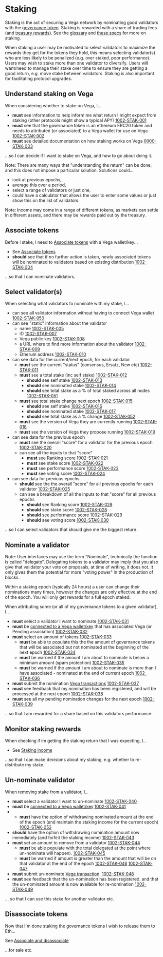 # Staking

Staking is the act of securing a Vega network by nominating good validators with the [governance token](../protocol/0071-STAK-erc20_governance_token_staking.md). Staking is rewarded with a share of trading fees (and [treasury rewards](../0056-REWA-rewards_overview.md)). See the [glossary](../glossaries/staking-and-governance.md) and [these specs](../protocol#delegation-staking-and-rewards) for more on staking.

When staking a user may be motivated to select validators to maximize the rewards they get for the tokens they hold, this means selecting validator(s) who are less likely to be penalized (e.g. over staked, poor performance). Users may wish to stake more than one validator to diversify. Users will want/need to manage their stake over time to ensure they are getting a good return, e.g. move stake between validators. Staking is also important for facilitating protocol upgrades. 

## Understand staking on Vega
When considering whether to stake on Vega, I...

- **must** see information to help inform me what return I might expect from staking (other protocols might show a typical APY) [1002-STAK-001](#1002-STAK-001 "1002-STAK-001")
- **must** see that the governance token is an ethereum ERC20 token and needs to attributed (or associated) to a Vega wallet for use on Vega [1002-STAK-002](#1002-STAK-002 "1002-STAK-002")  
- **must** see detailed documentation on how staking works on Vega [0000-STAK-003](#0000-STAK-003 "0000-STAK-003") 

...so I can decide if I want to stake on Vega, and how to go about doing it.

Note: There are many ways that "understanding the return" can be done, and this does not impose a particular solution. Solutions could...
- look at previous epochs, 
- average this over a period, 
- select a range of validators or just one, 
- could have a calculator that allows the user to enter some values or just show this on the list of validators 

Note: Income may come in a range of different tokens, as markets can settle in different assets, and there may be rewards paid out by the treasury.

## Associate tokens
Before I stake, I need to [Associate tokens](./1000-ASSO-associate.md) with a Vega wallet/key...

- See [Associate tokens](./1000-ASSO-associate.md)
- **should** see that if no further action is taken, newly associated tokens will be nominated to validators based on existing distribution [1002-STAK-004](#1002-STAK-004 "1002-STAK-004")

...so that I can nominate validators.

## Select validator(s)
When selecting what validators to nominate with my stake, I...

- can see all validator information without having to connect Vega wallet [1002-STAK-050](#1002-STAK-050 "1002-STAK-050")
- can see "static" information about the validator 
  - name [1002-STAK-005](#1002-STAK-005 "1002-STAK-006")
  - ID [1002-STAK-007](#1002-STAK-007 "1002-STAK-007")
  - Vega public key [1002-STAK-008](#1002-STAK-08 "1002-STAK-008")
  - a URL where to find more information about the validator [1002-STAK-009](#1002-STAK-009 "1002-STAK-009")
  - Etherum address [1002-STAK-010](#1002-STAK-010 "1002-STAK-010")
- can see data for the current/next epoch, for each validator
  - **must** see the current "status" (consensus, Ersatz, New etc) [1002-STAK-011](#1002-STAK-011 "1002-STAK-011") 
  - **must** see a total stake (inc self stake) [1002-STAK-012](#1002-STAK-012 "1002-STAK-012")
    - **should** see self stake [1002-STAK-013](#1002-STAK-013 "1002-STAK-013")
    - **should** see nominated stake [1002-STAK-014](#1002-STAK-014 "1002-STAK-014")
    - **should** see total stake as a % of total staked across all nodes  [1002-STAK-051](#1002-STAK-051 "1002-STAK-051")
  - **must** see total stake change next epoch [1002-STAK-015](#1002-STAK-015 "1002-STAK-015")
    - **should** see self stake [1002-STAK-016](#1002-STAK-016 "1002-STAK-016")
    - **should** see nominated stake [1002-STAK-017](#1002-STAK-017 "1002-STAK-017")
    - **should** see total stake as a % change [1002-STAK-052](#1002-STAK-052 "1002-STAK-052")
  - **must** see the version of Vega they are currently running [1002-STAK-018](#1002-STAK-018 "1002-STAK-018")
  - **must** see the version of Vega they propose running [1002-STAK-019](#1002-STAK-019 "1002-STAK-019")
- can see data for the previous epoch
  - **must** see the overall "score" for a validator for the previous epoch [1002-STAK-020](#1002-STAK-020 "1002-STAK-020")
  - can see all the inputs to that "score" 
    - **must** see Ranking score [1002-STAK-021](#1002-STAK-021 "1002-STAK-021")
    - **must** see stake score [1002-STAK-022](#1002-STAK-022 "1002-STAK-022")
    - **must** see performance score [1002-STAK-023](#1002-STAK-023 "1002-STAK-023")
    - **must** see voting score [1002-STAK-024](#1002-STAK-024 "1002-STAK-024")
- can see data for previous epochs
  - **should** see the the overall "score" for all previous epochs for each validator [1002-STAK-025](#1002-STAK-025 "1002-STAK-025")
  - can see a breakdown of all the inputs to that "score" for all previous epochs 
    - **should** see Ranking score [1002-STAK-026](#1002-STAK-026 "1002-STAK-026")
    - **should** see stake score [1002-STAK-028](#1002-STAK-028 "1002-STAK-028")
    - **should** see performance score [1002-STAK-029](#1002-STAK-029 "1002-STAK-029")
    - **should** see voting score [1002-STAK-030](#1002-STAK-030 "1002-STAK-030")

...so I can select validators that should give me the biggest return.

## Nominate a validator
Note: User interfaces may use the term "Nominate", technically the function is called "delegate". Delegating tokens to a validator may imply that you also give that validator your vote on proposals, at time of writing, it does not. It only gives them the potential for more "voting power" in the production of blocks.

Within a staking epoch (typically 24 hours) a user can change their nominations many times, however the changes are only effective at the end of the epoch. You will only get rewards for a full epoch staked.

When attributing some (or all of my governance tokens to a given validator), I...

- **must** select a validator I want to nominate [1002-STAK-031](#1002-STAK-031 "1002-STAK-031")
- **must** be [connected to a Vega wallet/key](0002-WCON-connect_vega_wallet.md) that has associated Vega (or Pending association) [1002-STAK-032](#1002-STAK-032 "1002-STAK-032")
- **must** select an amount of tokens [1002-STAK-033](#1002-STAK-033 "1002-STAK-033")
  - **must** be able to populate this the the amount of governance tokens that will be associated but not nominated at the beginning of the next epoch [1002-STAK-034](#1002-STAK-034 "1002-STAK-034")
  - **must** be warned if the amount I am about to nominate is below a minimum amount (spam protection) [1002-STAK-035](#1002-STAK-035 "1002-STAK-035")
  - **must** be warned if the amount I am about to nominate is more than I have associated - nominated at the end of current epoch [1002-STAK-036](#1002-STAK-036 "1002-STAK-036")
- **must** submit the nomination [Vega transactions](0003-WTXN-submit_vega_transaction.md) [1002-STAK-037](#1002-STAK-037 "1002-STAK-037")
- **must** see feedback that my nomination has been registered, and will be processed at the next epoch [1002-STAK-038](#1002-STAK-038 "1002-STAK-038")
- **must** see all my pending nomination changes for the next epoch [1002-STAK-039](#1002-STAK-039 "1002-STAK-039")

...so that I am rewarded for a share based on this validators performance.

## Monitor staking rewards
When checking if im getting the staking return that I was expecting, I... 

- See [Staking income](./1002-INCO-income.md)

...so that I can make decisions about my staking, e.g. whether to re-distribute my stake.

## Un-nominate validator
When removing stake from a validator, I...

- **must** select a validator I want to un-nominate [1002-STAK-040](#1002-STAK-040 "1002-STAK-040")
- **must** be [connected to a Vega wallet/key](0002-WCON-connect_vega_wallet.md) [1002-STAK-041](#1002-STAK-041 "1002-STAK-041")
- - **must** have the option of withdrawing nominated amount at the end of the epoch (and maintain the staking income for the current epoch) [1002-STAK-053](#1002-STAK-053 "1002-STAK-053")
- **should** have the option of withdrawing nomination amount now immediately (and forfeit the staking income) [1002-STAK-043](#1002-STAK-043 "1002-STAK-043")
- **must** set an amount to remove from a validator [1002-STAK-044](#1002-STAK-044 "1002-STAK-044")
  - **must** be able populate with the total delegated at the point where un-nominate will happen). [1002-STAK-045](#1002-STAK-045 "1002-STAK-045")
  - **must** be warned if amount is greater than the amount that will be on that validator at the end of the epoch [1002-STAK-046](#1002-STAK-046 "1002-STAK-046")
[1002-STAK-047](#1002-STAK-047 "1002-STAK-047")
- **must** submit un-nominate [Vega transaction](0003-WTXN-submit_vega_transaction.md). [1002-STAK-048](#1002-STAK-048 "1002-STAK-048")
- **must** see feedback that the un-nomination has been registered, and that the un-nominated amount is now available for re-nomination [1002-STAK-049](#1002-STAK-049 "1002-STAK-049")

... so that I can use this stake for another validator etc.

## Disassociate tokens
Now that I'm done staking the governance tokens I wish to release them to Eth...

See [Associate and disassociate](1000-ASSO-associate.md#disassociate)

...for sale etc.